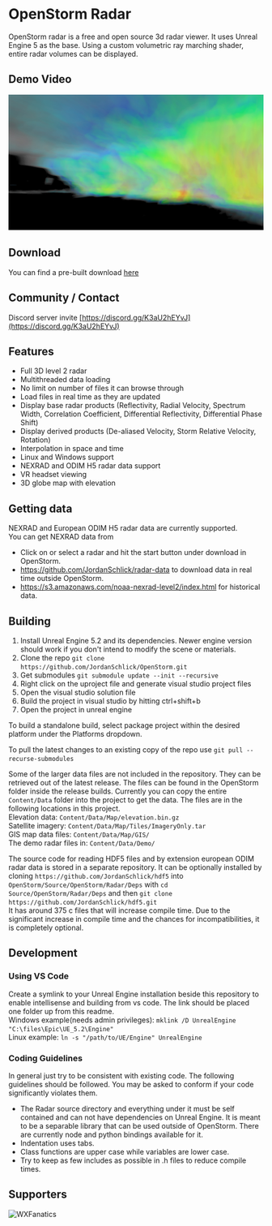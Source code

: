 # OpenStorm Radar

OpenStorm radar is a free and open source 3d radar viewer. It uses Unreal Engine 5 as the base. Using a custom volumetric ray marching shader, entire radar volumes can be displayed.


## Demo Video
[![OpenStorm Demo](docs/img/OpenStorm2.jpg)](https://www.youtube.com/watch?v=9j1-sNnDQwY "OpenStorm Demo")


## Download
You can find a pre-built download [here](https://github.com/JordanSchlick/OpenStorm/releases/latest/)


## Community / Contact
Discord server invite [https://discord.gg/K3aU2hEYvJ](https://discord.gg/K3aU2hEYvJ)


## Features
* Full 3D level 2 radar
* Multithreaded data loading
* No limit on number of files it can browse through
* Load files in real time as they are updated
* Display base radar products (Reflectivity, Radial Velocity, Spectrum Width, Correlation Coefficient, Differential Reflectivity, Differential Phase Shift)
* Display derived products  (De-aliased Velocity, Storm Relative Velocity, Rotation)
* Interpolation in space and time
* Linux and Windows support
* NEXRAD and ODIM H5 radar data support
* VR headset viewing
* 3D globe map with elevation


## Getting data
NEXRAD and European ODIM H5 radar data are currently supported.  
You can get NEXRAD data from
* Click on or select a radar and hit the start button under download in OpenStorm.
* https://github.com/JordanSchlick/radar-data to download data in real time outside OpenStorm.
* https://s3.amazonaws.com/noaa-nexrad-level2/index.html for historical data.


## Building
1. Install Unreal Engine 5.2 and its dependencies. Newer engine version should work if you don't intend to modify the scene or materials.
2. Clone the repo `git clone https://github.com/JordanSchlick/OpenStorm.git`
3. Get submodules `git submodule update --init --recursive`
4. Right click on the uproject file and generate visual studio project files
5. Open the visual studio solution file
6. Build the project in visual studio by hitting ctrl+shift+b
7. Open the project in unreal engine

To build a standalone build, select package project within the desired platform under the Platforms dropdown.

To pull the latest changes to an existing copy of the repo use `git pull --recurse-submodules`  

Some of the larger data files are not included in the repository. They can be retrieved out of the latest release. The files can be found in the OpenStorm folder inside the release builds. Currently you can copy the entire `Content/Data` folder into the project to get the data. The files are in the following locations in this project.  
Elevation data: `Content/Data/Map/elevation.bin.gz`  
Satellite imagery: `Content/Data/Map/Tiles/ImageryOnly.tar`  
GIS map data files: `Content/Data/Map/GIS/`  
The demo radar files in: `Content/Data/Demo/`  

The source code for reading HDF5 files and by extension european ODIM radar data is stored in a separate repository. It can be optionally installed by cloning `https://github.com/JordanSchlick/hdf5` into `OpenStorm/Source/OpenStorm/Radar/Deps` with `cd Source/OpenStorm/Radar/Deps` and then `git clone https://github.com/JordanSchlick/hdf5.git`  
It has around 375 c files that will increase compile time. Due to the significant increase in compile time and the chances for incompatibilities, it is completely optional.


## Development
### Using VS Code
Create a symlink to your Unreal Engine installation beside this repository to enable intellisense and building from vs code. The link should be placed one folder up from this readme.  
Windows example(needs admin privileges): `mklink /D UnrealEngine "C:\files\Epic\UE_5.2\Engine"`  
Linux example: `ln -s "/path/to/UE/Engine" UnrealEngine`  
### Coding Guidelines
In general just try to be consistent with existing code. The following guidelines should be followed. You may be asked to conform if your code significantly violates them.
* The Radar source directory and everything under it must be self contained and can not have dependencies on Unreal Engine. It is meant to be a separable library that can be used outside of OpenStorm. There are currently node and python bindings available for it.
* Indentation uses tabs.
* Class functions are upper case while variables are lower case.
* Try to keep as few includes as possible in .h files to reduce compile times.


## Supporters
![WXFanatics](https://avatars.githubusercontent.com/u/96398274?s=48)